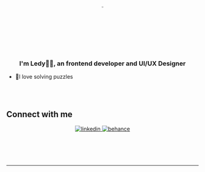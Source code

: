 <div align="center">
<img src="https://media.giphy.com/media/d8cmBBkb4C92RtJTym/giphy.gif" align="center" style="width: 3%" height="3%"/>
</div>  
  

### <div align="center">I'm Ledy👋🏾, an frontend developer and UI/UX Designer</div>  
  
-  🧩I love solving puzzles  
  

<br/>  

</td></tr></table>  

<br/>  

 
## Connect with me  
<div align="center">
<a href="https://www.linkedin.com/in/ledeysha-reid-morris/" target="https://www.linkedin.com/in/ledeysha-reid-morris/">
<img src=https://img.shields.io/badge/linkedin-%231E77B5.svg?&style=for-the-badge&logo=linkedin&logoColor=white alt=linkedin style="margin-bottom: 5px;" />
</a> 
<a href="https://www.behance.net/ledeyshareidm" target="_blank">
<img src=https://img.shields.io/badge/behance-%23191919.svg?&style=for-the-badge&logo=behance&logoColor=white alt=behance style="margin-bottom: 5px;" />
</a>  
</div>  
  

<br/>  


  

<br/>  

  

<br/>  


<br />

----






